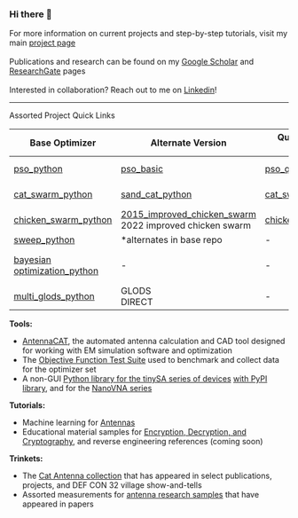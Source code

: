 ### Hi there 👋

For more information on current projects and step-by-step tutorials, visit my main [project page](https://lc-linkous.github.io/projects) 
<br>
<br>
Publications and research can be found on my [Google Scholar](https://scholar.google.com/citations?user=UHCDo0MAAAAJ&hl=en&oi=ao) and [ResearchGate](https://www.researchgate.net/profile/Lauren-Linkous) pages
<br>
<br>
Interested in collaboration? Reach out to me on [Linkedin](https://www.linkedin.com/in/lauren-linkous)!
<br>

<hr/>
Assorted Project Quick Links

| Base Optimizer | Alternate Version | Quantum-Inspired Optimizer | Surrogate Model Version |
| ------------- | ------------- | ------------- |------------- |
| [pso_python](https://github.com/LC-Linkous/pso_python) | [pso_basic](https://github.com/LC-Linkous/pso_python/tree/pso_basic) | [pso_quantum](https://github.com/LC-Linkous/pso_quantum)  | all versions are options in [surrogate_model_optimization](https://github.com/LC-Linkous/surrogate_model_optimization)|
| [cat_swarm_python](https://github.com/LC-Linkous/cat_swarm_python) | [sand_cat_python](https://github.com/LC-Linkous/cat_swarm_python/tree/sand_cat_python)| [cat_swarm_quantum](https://github.com/LC-Linkous/cat_swarm_python/tree/cat_swarm_quantum) |all versions are options in [surrogate_model_optimization](https://github.com/LC-Linkous/surrogate_model_optimization) |
| [chicken_swarm_python](https://github.com/LC-Linkous/chicken_swarm_python) | [2015_improved_chicken_swarm](https://github.com/LC-Linkous/chicken_swarm_python/tree/improved_chicken_swarm) <br>2022 improved chicken swarm| [chicken_swarm_quantum](https://github.com/LC-Linkous/chicken_swarm_python/tree/chicken_swarm_quantum)  | all versions are options in [surrogate_model_optimization](https://github.com/LC-Linkous/surrogate_model_optimization)|
| [sweep_python](https://github.com/LC-Linkous/sweep_python)  | *alternates in base repo | -  | - |
| [bayesian optimization_python](https://github.com/LC-Linkous/bayesian_optimization_python)  | -| - | *interchangeable surrogate models <br> included in base repo |
| [multi_glods_python](https://github.com/LC-Linkous/multi_glods_python)| GLODS <br> DIRECT | - | multiGLODS option in [surrogate_model_optimization](https://github.com/LC-Linkous/surrogate_model_optimization)|

**Tools:**
* [AntennaCAT](https://github.com/LC-Linkous/AntennaCalculationAutotuningTool), the automated antenna calculation and CAD tool designed for working with EM simulation software and optimization
* The [Objective Function Test Suite](https://github.com/LC-Linkous/objective_function_suite) used to benchmark and collect data for the optimizer set
* A non-GUI [Python library for the tinySA series of devices](https://github.com/LC-Linkous/tinySA_python) [with PyPI library](https://pypi.org/project/tsapython/), and for the [NanoVNA series](https://github.com/LC-Linkous/nanoVNA_python)

**Tutorials:**
* Machine learning for [Antennas](https://github.com/LC-Linkous/2024-URSI-NRSM-1265)
* Educational material samples for [Encryption, Decryption, and Cryptography](https://github.com/LC-Linkous/cryptography_examples), and reverse engineering references (coming soon)

**Trinkets:**
* The [Cat Antenna collection](https://github.com/LC-Linkous/research_antenna_collection#cat-antennas) that has appeared in select publications, projects, and DEF CON 32 village show-and-tells
* Assorted measurements for [antenna research samples](https://github.com/LC-Linkous/research_antenna_collection) that have appeared in papers


<!---
##[![trophy](https://github-profile-trophy.vercel.app/?username=LC-Linkous&theme=tokyonight&row=2&column=5)](https://github.com/ryo-ma/github-profile-trophy)
![Top Langs](https://github-readme-stats.vercel.app/api/top-langs/?username=LC-Linkous&layout=compact&theme=tokyonight)
 --->


